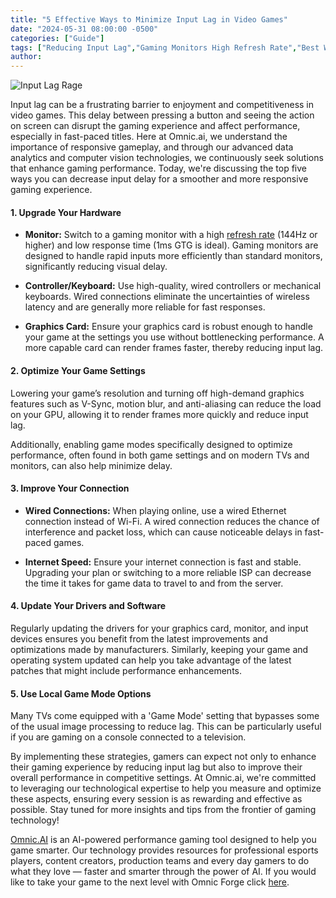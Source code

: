 ```yaml
---
title: "5 Effective Ways to Minimize Input Lag in Video Games"
date: "2024-05-31 08:00:00 -0500"
categories: ["Guide"]
tags: ["Reducing Input Lag","Gaming Monitors High Refresh Rate","Best Wired Gaming Controllers","Optimize Game Settings for Performance","How to Lower Gaming Input Delay","Benefits of Ethernet for Gaming","Update Drivers for Better Gaming","Gaming TV Game Mode Settings","Improve Online Gaming Speed","Decrease Video Game Latency"]
author:
---
```


![Input Lag Rage](/2024-05-31-5-Effective-Ways-to-Minimize-Input-Lag-in-Video-Games.png)


Input lag can be a frustrating barrier to enjoyment and competitiveness in video games. This delay between pressing a button and seeing the action on screen can disrupt the gaming experience and affect performance, especially in fast-paced titles. Here at Omnic.ai, we understand the importance of responsive gameplay, and through our advanced data analytics and computer vision technologies, we continuously seek solutions that enhance gaming performance. Today, we're discussing the top five ways you can decrease input delay for a smoother and more responsive gaming experience.

#### 1. Upgrade Your Hardware

- **Monitor:** Switch to a gaming monitor with a high [refresh rate](https://www.intel.com/content/www/us/en/gaming/resources/highest-refresh-rate-gaming.html#:~:text=The%20refresh%20rate%20of%20your,image%20144%20times%20per%20second.) (144Hz or higher) and low response time (1ms GTG is ideal). Gaming monitors are designed to handle rapid inputs more efficiently than standard monitors, significantly reducing visual delay.

- **Controller/Keyboard:** Use high-quality, wired controllers or mechanical keyboards. Wired connections eliminate the uncertainties of wireless latency and are generally more reliable for fast responses.

- **Graphics Card:** Ensure your graphics card is robust enough to handle your game at the settings you use without bottlenecking performance. A more capable card can render frames faster, thereby reducing input lag.

#### 2. Optimize Your Game Settings

Lowering your game’s resolution and turning off high-demand graphics features such as V-Sync, motion blur, and anti-aliasing can reduce the load on your GPU, allowing it to render frames more quickly and reduce input lag.

Additionally, enabling game modes specifically designed to optimize performance, often found in both game settings and on modern TVs and monitors, can also help minimize delay.

#### 3. Improve Your Connection

- **Wired Connections:** When playing online, use a wired Ethernet connection instead of Wi-Fi. A wired connection reduces the chance of interference and packet loss, which can cause noticeable delays in fast-paced games.

- **Internet Speed:** Ensure your internet connection is fast and stable. Upgrading your plan or switching to a more reliable ISP can decrease the time it takes for game data to travel to and from the server.

#### 4. Update Your Drivers and Software

Regularly updating the drivers for your graphics card, monitor, and input devices ensures you benefit from the latest improvements and optimizations made by manufacturers. Similarly, keeping your game and operating system updated can help you take advantage of the latest patches that might include performance enhancements.

#### 5. Use Local Game Mode Options

Many TVs come equipped with a 'Game Mode' setting that bypasses some of the usual image processing to reduce lag. This can be particularly useful if you are gaming on a console connected to a television.

By implementing these strategies, gamers can expect not only to enhance their gaming experience by reducing input lag but also to improve their overall performance in competitive settings. At Omnic.ai, we're committed to leveraging our technological expertise to help you measure and optimize these aspects, ensuring every session is as rewarding and effective as possible. Stay tuned for more insights and tips from the frontier of gaming technology!

[Omnic.AI](https://www.omnic.ai/) is an AI-powered performance gaming tool designed to help you game smarter. Our technology provides resources for professional esports players, content creators, production teams and every day gamers to do what they love — faster and smarter through the power of AI. If you would like to take your game to the next level with Omnic Forge click [here](https://forge.omnic.ai/).